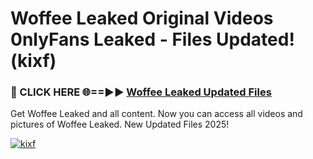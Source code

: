 # Woffee Leaked Original Videos 0nlyFans Leaked - Files Updated! (kixf)

<h3>🔴 CLICK HERE 🌐==►► <a href="https://tinyurl.com/ehrbuxhb" rel="nofollow">Woffee Leaked Updated Files</a></h3>

Get Woffee Leaked and all content. Now you can access all videos and pictures of Woffee Leaked. New Updated Files 2025!

[![kixf](https://i.imgur.com/lVYEuWS.gif)](https://tinyurl.com/ehrbuxhb)
